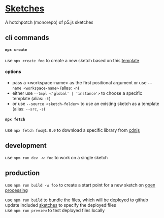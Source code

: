 # [Sketches](https://error-four-o-four.github.io/sketches/)

A hotchpotch (monorepo) of p5.js sketches

## cli commands

#### `npx create`

use `npx create foo` to create a new sketch based on this [template](./templates/instance)

#### options
* pass a \<workspace-name\> as the first positional argument or use `--name <workspace-name>` (alias: `-n`)
* either use `--tmpl <'global' | 'instance'>` to choose a specific template (alias: `-t`)
* or use `--source <sketch-folder>` to use an existing sketch as a template (alias: `--src`, `-s`)

#### `npx fetch`

use `npx fetch foo@1.0.0` to download a specific library from [cdnjs](https://cdnjs.com/)

## development

use `npm run dev -w foo` to work on a single sketch

## production

use `npm run build -w foo` to create a start point for a new sketch on [open processing](https://openprocessing.org/)

use `npm run build` to bundle the files, which will be deployed to github\
update included [sketches](./scripts/build/config.ts) to specify the deployed files\
use `npm run preview` to test deployed files locally